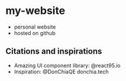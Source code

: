 # my-website
- personal website 
- hosted on github

## Citations and inspirations
- Amazing UI component library: @react95.io
- Inspiration: @DonChiaQE donchia.tech
